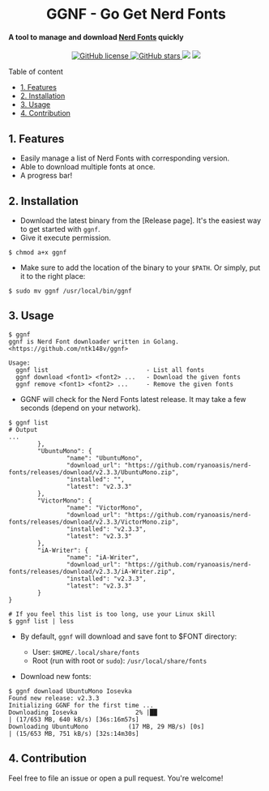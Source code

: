<h1 align="center">GGNF - Go Get Nerd Fonts</h1>

<p align="center">
  <h4>A tool to manage and download <a href="https://github.com/ryanoasis/nerd-fonts">Nerd Fonts</a> quickly</h4>
</p>

<p align="center">
    <a href="https://github.com/ntk148v/ggnf/blob/master/LICENSE">
        <img alt="GitHub license" src="https://img.shields.io/github/license/ntk148v/ggnf?style=for-the-badge">
    </a>
    <a href="https://github.com/ntk148v/ggnf/stargazers"> <img alt="GitHub stars" src="https://img.shields.io/github/stars/ntk148v/ggnf?style=for-the-badge"> </a>
    <a href="https://github.com/ntk148v/ggnf/issues"><img src="https://img.shields.io/github/issues/ntk148v/ggnf?colorA=192330&colorB=dbc074&style=for-the-badge"></a>
    <a href="https://github.com/ntk148v/ggnf/contributors"><img src="https://img.shields.io/github/contributors/ntk148v/ggnf?colorA=192330&colorB=81b29a&style=for-the-badge"></a>
</p>

Table of content

- [1. Features](#1-features)
- [2. Installation](#2-installation)
- [3. Usage](#3-usage)
- [4. Contribution](#4-contribution)

## 1. Features

- Easily manage a list of Nerd Fonts with corresponding version.
- Able to download multiple fonts at once.
- A progress bar!

## 2. Installation

- Download the latest binary from the [Release page]. It's the easiest way to get started with `ggnf`.
- Give it execute permission.

```shell
$ chmod a+x ggnf
```

- Make sure to add the location of the binary to your `$PATH`. Or simply, put it to the right place:

```shell
$ sudo mv ggnf /usr/local/bin/ggnf
```

## 3. Usage

```shell
$ ggnf
ggnf is Nerd Font downloader written in Golang.
<https://github.com/ntk148v/ggnf>

Usage:
  ggnf list                           - List all fonts
  ggnf download <font1> <font2> ...   - Download the given fonts
  ggnf remove <font1> <font2> ...     - Remove the given fonts

```

- GGNF will check for the Nerd Fonts latest release. It may take a few seconds (depend on your network).

```shell
$ ggnf list
# Output
...
        },
        "UbuntuMono": {
                "name": "UbuntuMono",
                "download_url": "https://github.com/ryanoasis/nerd-fonts/releases/download/v2.3.3/UbuntuMono.zip",
                "installed": "",
                "latest": "v2.3.3"
        },
        "VictorMono": {
                "name": "VictorMono",
                "download_url": "https://github.com/ryanoasis/nerd-fonts/releases/download/v2.3.3/VictorMono.zip",
                "installed": "v2.3.3",
                "latest": "v2.3.3"
        },
        "iA-Writer": {
                "name": "iA-Writer",
                "download_url": "https://github.com/ryanoasis/nerd-fonts/releases/download/v2.3.3/iA-Writer.zip",
                "installed": "v2.3.3",
                "latest": "v2.3.3"
        }
}

# If you feel this list is too long, use your Linux skill
$ ggnf list | less
```

- By default, `ggnf` will download and save font to $FONT directory:

  - User: `$HOME/.local/share/fonts`
  - Root (run with root or `sudo`): `/usr/local/share/fonts`

- Download new fonts:

```shell
$ ggnf download UbuntuMono Iosevka
Found new release: v2.3.3
Initializing GGNF for the first time ...
Downloading Iosevka                2% |██                                                                                                      | (17/653 MB, 640 kB/s) [36s:16m57s]
Downloading UbuntuMono           (17 MB, 29 MB/s) [0s]                                                                                       | (15/653 MB, 751 kB/s) [32s:14m30s]
```

## 4. Contribution

Feel free to file an issue or open a pull request. You're welcome!
